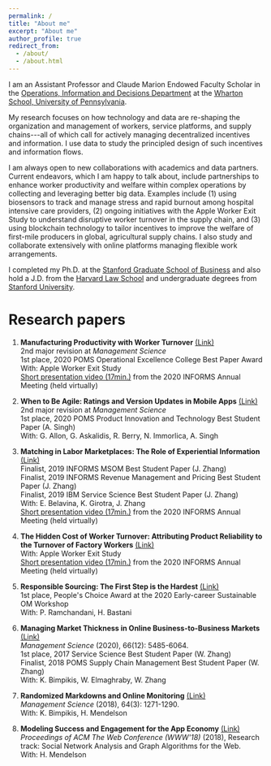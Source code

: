 ```yaml
---
permalink: /
title: "About me"
excerpt: "About me"
author_profile: true
redirect_from: 
  - /about/
  - /about.html
---
```

I am an Assistant Professor and Claude Marion Endowed Faculty Scholar in the [Operations, Information and Decisions Department](https://oid.wharton.upenn.edu) at the [Wharton School, University of Pennsylvania](https://wharton.upenn.edu).

My research focuses on how technology and data are re-shaping the organization and management of workers, service platforms, and supply chains---all of which call for actively managing decentralized incentives and information.  I use data to study the principled design of such incentives and information flows.

I am always open to new collaborations with academics and data partners.  Current endeavors, which I am happy to talk about, include partnerships to enhance worker productivity and welfare within complex operations by collecting and leveraging better big data.  Examples include (1) using biosensors to track and manage stress and rapid burnout among hospital intensive care providers, (2) ongoing initiatives with the Apple Worker Exit Study to understand disruptive worker turnover in the supply chain, and (3) using blockchain technology to tailor incentives to improve the welfare of first-mile producers in global, agricultural supply chains.  I also study and collaborate extensively with online platforms managing flexible work arrangements.

I completed my Ph.D. at the [Stanford Graduate School of Business](https://gsb.stanford.edu) and also hold a J.D. from the [Harvard Law School](https://www.law.harvard.edu) and undergraduate degrees from [Stanford University](https://www.stanford.edu).

Research papers
======
<!---
Like many other Jekyll-based GitHub Pages templates, academicpages makes you separate the website's content from its form. The content & metadata of your website are in structured markdown files, while various other files constitute the theme, specifying how to transform that content & metadata into HTML pages. You keep these various markdown (.md), YAML (.yml), HTML, and CSS files in a public GitHub repository. Each time you commit and push an update to the repository, the [GitHub pages](https://pages.github.com/) service creates static HTML pages based on these files, which are hosted on GitHub's servers free of charge.

Many of the features of dynamic content management systems (like Wordpress) can be achieved in this fashion, using a fraction of the computational resources and with far less vulnerability to hacking and DDoSing. You can also modify the theme to your heart's content without touching the content of your site. If you get to a point where you've broken something in Jekyll/HTML/CSS beyond repair, your markdown files describing your talks, publications, etc. are safe. You can rollback the changes or even delete the repository and start over -- just be sure to save the markdown files! Finally, you can also write scripts that process the structured data on the site, such as [this one](https://github.com/academicpages/academicpages.github.io/blob/master/talkmap.ipynb) that analyzes metadata in pages about talks to display [a map of every location you've given a talk](https://academicpages.github.io/talkmap.html).
--->

1. **Manufacturing Productivity with Worker Turnover** [(Link)](https://papers.ssrn.com/sol3/papers.cfm?abstract_id=3248075) <br/> 2nd major revision at *Management Science*
<br/>1st place, 2020 POMS Operational Excellence College Best Paper Award
<br/>With: Apple Worker Exit Study
<br/>[Short presentation video (17min.)](https://vimeo.com/483399116) from the 2020 INFORMS Annual Meeting (held virtually)

1. **When to Be Agile: Ratings and Version Updates in Mobile Apps** [(Link)](https://papers.ssrn.com/sol3/papers.cfm?abstract_id=3476286) <br/> 2nd major revision at *Management Science*
<br/>1st place, 2020 POMS Product Innovation and Technology Best Student Paper (A. Singh)
<br/>With: G. Allon, G. Askalidis, R. Berry, N. Immorlica, A. Singh

1. **Matching in Labor Marketplaces: The Role of Experiential Information** [(Link)](https://papers.ssrn.com/sol3/papers.cfm?abstract_id=3543906)
<br/>Finalist, 2019 INFORMS MSOM Best Student Paper (J. Zhang)
<br/>Finalist, 2019 INFORMS Revenue Management and Pricing Best Student Paper (J. Zhang)
<br/>Finalist, 2019 IBM Service Science Best Student Paper (J. Zhang)
<br/>With: E. Belavina, K. Girotra, J. Zhang
<br/>[Short presentation video (17min.)](https://vimeo.com/483401680) from the 2020 INFORMS Annual Meeting (held virtually)

1. **The Hidden Cost of Worker Turnover: Attributing Product Reliability to the Turnover of Factory Workers** [(Link)](https://papers.ssrn.com/sol3/papers.cfm?abstract_id=3568792)
<br/>With: Apple Worker Exit Study
<br/>[Short presentation video (17min.)](https://vimeo.com/483399116) from the 2020 INFORMS Annual Meeting (held virtually)

1. **Responsible Sourcing: The First Step is the Hardest** [(Link)](https://papers.ssrn.com/sol3/papers.cfm?abstract_id=3656497)
<br/>1st place, People's Choice Award at the 2020 Early-career Sustainable OM Workshop
<br/>With: P. Ramchandani, H. Bastani

1. **Managing Market Thickness in Online Business-to-Business Markets** [(Link)](https://pubsonline.informs.org/doi/10.1287/mnsc.2019.3497) <br/> *Management Science* (2020), 66(12): 5485-6064.
<br/>1st place, 2017 Service Science Best Student Paper (W. Zhang)
<br/>Finalist, 2018 POMS Supply Chain Management Best Student Paper (W. Zhang)
<br/>With: K. Bimpikis, W. Elmaghraby, W. Zhang

1. **Randomized Markdowns and Online Monitoring** [(Link)](https://pubsonline.informs.org/doi/10.1287/mnsc.2016.2661) <br/> *Management Science* (2018), 64(3): 1271-1290.
<br/>With: K. Bimpikis, H. Mendelson

1. **Modeling Success and Engagement for the App Economy** [(Link)](https://dl.acm.org/doi/10.1145/3178876.3186123) <br/> *Proceedings of ACM The Web Conference (WWW'18)* (2018), Research track: Social Network Analysis and Graph Algorithms for the Web.
<br/>With: H. Mendelson

<!---
Current projects
------
The main configuration file for the site is in the base directory in [_config.yml](https://github.com/academicpages/academicpages.github.io/blob/master/_config.yml), which defines the content in the sidebars and other site-wide features. You will need to replace the default variables with ones about yourself and your site's github repository. The configuration file for the top menu is in [_data/navigation.yml](https://github.com/academicpages/academicpages.github.io/blob/master/_data/navigation.yml). For example, if you don't have a portfolio or blog posts, you can remove those items from that navigation.yml file to remove them from the header. 

Create content & metadata
------
For site content, there is one markdown file for each type of content, which are stored in directories like _publications, _talks, _posts, _teaching, or _pages. For example, each talk is a markdown file in the [_talks directory](https://github.com/academicpages/academicpages.github.io/tree/master/_talks). At the top of each markdown file is structured data in YAML about the talk, which the theme will parse to do lots of cool stuff. The same structured data about a talk is used to generate the list of talks on the [Talks page](https://academicpages.github.io/talks), each [individual page](https://academicpages.github.io/talks/2012-03-01-talk-1) for specific talks, the talks section for the [CV page](https://academicpages.github.io/cv), and the [map of places you've given a talk](https://academicpages.github.io/talkmap.html) (if you run this [python file](https://github.com/academicpages/academicpages.github.io/blob/master/talkmap.py) or [Jupyter notebook](https://github.com/academicpages/academicpages.github.io/blob/master/talkmap.ipynb), which creates the HTML for the map based on the contents of the _talks directory).

**Markdown generator**

I have also created [a set of Jupyter notebooks](https://github.com/academicpages/academicpages.github.io/tree/master/markdown_generator
) that converts a CSV containing structured data about talks or presentations into individual markdown files that will be properly formatted for the academicpages template. The sample CSVs in that directory are the ones I used to create my own personal website at stuartgeiger.com. My usual workflow is that I keep a spreadsheet of my publications and talks, then run the code in these notebooks to generate the markdown files, then commit and push them to the GitHub repository.

How to edit your site's GitHub repository
------
Many people use a git client to create files on their local computer and then push them to GitHub's servers. If you are not familiar with git, you can directly edit these configuration and markdown files directly in the github.com interface. Navigate to a file (like [this one](https://github.com/academicpages/academicpages.github.io/blob/master/_talks/2012-03-01-talk-1.md) and click the pencil icon in the top right of the content preview (to the right of the "Raw | Blame | History" buttons). You can delete a file by clicking the trashcan icon to the right of the pencil icon. You can also create new files or upload files by navigating to a directory and clicking the "Create new file" or "Upload files" buttons. 

Example: editing a markdown file for a talk
![Editing a markdown file for a talk](/images/editing-talk.png)

For more info
------
More info about configuring academicpages can be found in [the guide](https://academicpages.github.io/markdown/). The [guides for the Minimal Mistakes theme](https://mmistakes.github.io/minimal-mistakes/docs/configuration/) (which this theme was forked from) might also be helpful.
--->
